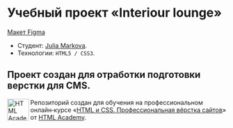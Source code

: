 # Учебный проект «Interiour lounge»
<a href="https://goo.su/bUtO">Макет Figma</a>

* Студент: [Julia Markova](https://up.htmlacademy.ru/htmlcss/34/user/488405).
* Технологии: `HTML5 / CSS3`.

Проект создан для отработки подготовки верстки для CMS.
---

<a href="https://htmlacademy.ru/intensive/htmlcss"><img align="left" width="50" height="50" alt="HTML Academy" src="https://up.htmlacademy.ru/static/img/intensive/htmlcss/logo-for-github-2.png"></a>

Репозиторий создан для обучения на профессиональном онлайн‑курсе «[HTML и CSS. Профессиональная вёрстка сайтов](https://htmlacademy.ru/intensive/htmlcss)» от [HTML Academy](https://htmlacademy.ru).
